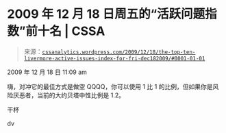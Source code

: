 <!--yml

分类：未分类

日期：2024-05-12 18:39:35

-->

# 2009 年 12 月 18 日周五的“活跃问题指数”前十名 | CSSA

> 来源：[`cssanalytics.wordpress.com/2009/12/18/the-top-ten-livermore-active-issues-index-for-fri-dec182009/#0001-01-01`](https://cssanalytics.wordpress.com/2009/12/18/the-top-ten-livermore-active-issues-index-for-fri-dec182009/#0001-01-01)

2009 年 12 月 18 日 11:09 am

嗨，对冲它的最佳方式是做空 QQQQ，你可以使用 1 比 1 的比例，但如果你是风险厌恶者，当前的大约贝塔中性比例是 1.2。

干杯

dv
